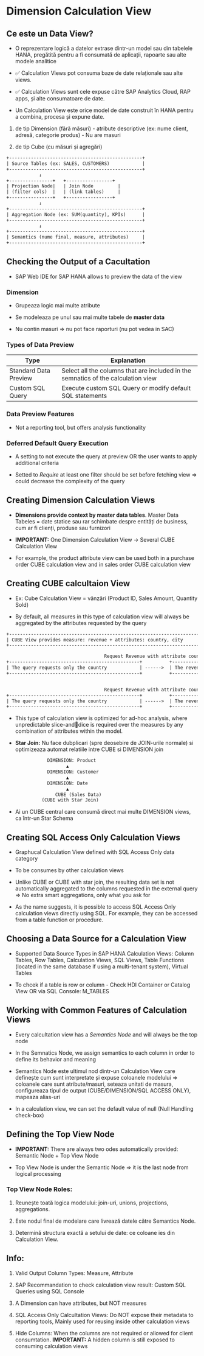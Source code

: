 # Dimension Calculation View

## Ce este un Data View?

- O reprezentare logică a datelor extrase dintr-un model sau din tabelele HANA, pregătită pentru a fi consumată de aplicații, rapoarte sau alte modele analitice

- ✅ Calculation Views pot consuma baze de date relaționale sau alte views.

- ✅ Calculation Views sunt cele expuse către SAP Analytics Cloud, RAP apps, și alte consumatoare de date.

- Un Calculation View este orice model de date construit în HANA pentru a combina, procesa și expune date.

1. de tip Dimension (fără măsuri) - atribute descriptive (ex: nume client, adresă, categorie produs) - Nu are masuri

2. de tip Cube (cu măsuri și agregări)

```txt
+-------------------------------------------------+
| Source Tables (ex: SALES, CUSTOMERS)            |
+-------------------------------------------------+
            ↓
+----------------+   +-----------------+
| Projection Node|   | Join Node         |
| (filter cols)  |   | (link tables)     |
+----------------+   +-----------------+
            ↓
+-------------------------------------------------+
| Aggregation Node (ex: SUM(quantity), KPIs)      |
+-------------------------------------------------+
            ↓
+-------------------------------------------------+
| Semantics (nume final, measure, attributes)     |
+-------------------------------------------------+

```

## Checking the Output of a Cacultation

- SAP Web IDE for SAP HANA allows to preview the data of the view

### Dimension

- Grupeaza logic mai multe atribute

- Se modeleaza pe unul sau mai multe tabele de **master data**

- Nu contin masuri => nu pot face raporturi (nu pot vedea in SAC)

### Types of Data Preview

| Type  |   Explanation |
| ----- | ------------- |
| Standard Data Preview | Select all the columns that are included in the semnatics of the calculation view |
| Custom SQL Query | Execute custom SQL Query or modify default SQL statements |

### Data Preview Features

- Not a reporting tool, but offers analysis functionality

### Deferred Default Query Execution

- A setting to not execute the query at preview OR the user wants to apply additional criteria

- Setted to *Require* at least one filter should be set before fetching view => could decrease the complexity of the query

## Creating Dimension Calculation Views

- **Dimensions provide context by master data tables**. Master Data Tabeles = date statice sau rar schimbate despre entități de business, cum ar fi clienți, produse sau furnizori

- **IMPORTANT:** One Dimension Calculation View -> Several CUBE Calculation View

- For example, the product attribute view can be used both in a purchase order CUBE calculation view and in sales order CUBE calculation view

## Creating CUBE calcultaion View

- Ex: Cube Calculation View = vânzări (Product ID, Sales Amount, Quantity Sold)

- By default, all measures in this type of calculation view will always be aggregated by the attributes requested by the query

```txt
+----------------------------------------------------------------------------+
| CUBE View provides measure: revenue + attributes: country, city            |
+----------------------------------------------------------------------------+

                                    Request Revenue with attribute country
+------------------------------------------------+          +------------------------------------------------+          
| The query requests only the country            | ------>  | The revenue is summed by country               |
+------------------------------------------------+          +------------------------------------------------+


                                    Request Revenue with attribute country + city
+------------------------------------------------+          +------------------------------------------------+          
| The query requests only the country            | ------>  | The revenue is summed by country and city      |
+------------------------------------------------+          +------------------------------------------------+
```

- This type of calculation view is optimized for ad-hoc analysis, where unpredictable slice-anddice is required over the measures by any combination of attributes within the model.

- **Star Join:** Nu face dubplicari (spre deosebire de JOIN-urile normale) si optimizeaza automat relatiile intre CUBE si DIMENSION join

```txt
               DIMENSION: Product
                      ▲
               DIMENSION: Customer
                      ▲
               DIMENSION: Date
                      ▲
                  CUBE (Sales Data)
             (CUBE with Star Join)

```

- Ai un CUBE central care consumă direct mai multe DIMENSION views, ca într-un Star Schema

## Creating SQL Access Only Calculation Views

- Graphucal Calculation View defined with SQL Access Only data category

- To be consumes by other calculation views

- Unlike CUBE or CUBE with star join, the resulting data set is not automatically aggregated to  the columns requested in the external query => No extra smart aggregations, only what you ask for

- As the name suggests, it is possible to access SQL Access Only calculation views directly 
using SQL. For example, they can be accessed from a table function or procedure.

## Choosing a Data Source for a Calculation View

- Supported Data Source Types in SAP HANA Calculation Views: Column Tables, Row Tables, Calculation Views, SQL Views, Table Functions (located in the same database if using a multi-tenant system), Virtual Tables

- To chcek if a table is row or column - Check HDI Container or Catalog View OR via SQL Console: M_TABLES

## Working with Common Features of Calculation Views

- Every calcultation view has a *Semantics Node* and will always be the top node

- In the Semnatics Node, we assign semantics to each column in order to define its behavior and meaning

- Semantics Node este ultimul nod dintr-un Calculation View care definește cum sunt interpretate și expuse coloanele modelului => coloanele care sunt atribute/masuri, seteaza unitati de masura, configureaza tipul de output (CUBE/DIMENSION/SQL ACCESS ONLY), mapeaza alias-uri

- In a calculation view, we can set the default value of null (Null Handling check-box)

## Defining the Top View Node

- **IMPORTANT:** There are always two odes automatically provided: Semantic Node + Top View Node

- Top View Node is under the Semantic Node => it is the last node from logical processing

### Top View Node Roles:

1. Reunește toată logica modelului: join-uri, unions, projections, aggregations.

2. Este nodul final de modelare care livrează datele către Semantics Node.

3. Determină structura exactă a setului de date: ce coloane ies din Calculation View.

## Info:

1. Valid Output Column Types: Measure, Attribute

2. SAP Recommandation to check calculation view result: Custom SQL Queries using SQL Console

3. A Dimension can have attributes, but NOT measures

4. SQL Access Only Calcultation Views: Do NOT expose their metadata to reporting tools, Mainly used for reusing inside other calculation views

5. Hide Columns: When the columns are not required or allowed for client consumtation. **IMPORTANT:** A hidden column is still exposed to consuming calculation views
